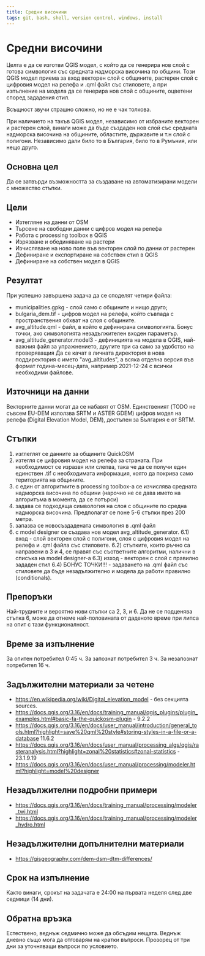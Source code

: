 ```yaml
---
title: Средни височини
tags: git, bash, shell, version control, windows, install
---
```


# Средни височини

Целта е да се изготви QGIS модел, с който да се генерира нов слой с готова симвология със средната надморска височина по общини. Този QGIS модел приема за вход векторен слой с общините, растерен слой с цифровия модел на релефа и .qml файл със стиловете, а при изпълнение на модела да се генерира нов слой с общините, оцветени според зададения стил.

Всъщност звучи страшно сложно, но не е чак толкова.

При наличието на такъв QGIS модел, независимо от избраните векторен и растерен слой, винаги може да бъде създаден нов слой със средната надморска височина на общините, областите, държавите и т.н слой с полигони. Независимо дали било то в България, било то в Румъния, или нещо друго.

## Основна цел
Да се затвърди възможността за създаване на автоматизирани модели с множество стъпки.

## Цели
- Изтегляне на данни от OSM
- Търсене на свободни данни с цифров модел на релефа
- Работа с processing toolbox в QGIS
- Изрязване и обединяване на растери
- Изчисляване на ново поле във векторен слой по данни от растерен
- Дефиниране и експортиране на собствен стил в QGIS
- Дефиниране на собствен модел в QGIS

## Резултат
При успешно завършена задача да се споделят четири файла:
- municipalities.gpkg - слой само с общините и нищо друго;
- bulgaria_dem.tif - цифров модел на релефа, който съвпада с пространствения обхват на слоя с общините.
- avg_altitude.qml - файл, в който е дефинирана символогията. Бонус точки, ако символогията незадължителен входен параметър.
- avg_altitude_generator.model3 - дефиницията на модела в QGIS, най-важния файл за упражнението, другите три са само за удобство на проверяващия
Да се качат в личната директория в нова поддиректория с името "avg_altitudes", а всяка отделна версия във формат година-месец-дата, например 2021-12-24 с всички необходими файлове.

## Източници на данни
Векторните данни могат да се набавят от OSM.
Единственият (TODO не съвсем EU-DEM използва SRTM и ASTER GDEM) цифров модел на релефа (Digital Elevation Model, DEM), достъпен за България е от SRTM.

## Стъпки
1) изглеглят се данните за общините QuickOSM
2) изтегля се цифровия модел на релефа за страната. При необходимост се изразвя или слепва, така че да се получи един единствен .tif с необходимата информация, която да покрива само територията на общините.
3) с един от алгоритмите в processing toolbox-а се изчислява средната надморска височина по общини (нарочно не се дава името на алгоритъма в момента, да се потърси)
4) задава се подходяща симвология на слоя с общините по средна надморска височина. Предполагат се поне 5-6 стъпки през 200 метра.
5) запазва се новосъздадената симвология в .qml файл
6) с model designer се създава нов модел avg_altitude_generator.
6.1) вход - слой векторен слой с полигони, слоя с цифровия модел на релефа и .qml файла със стиловете.
6.2) стъпките, които ръчно са направени в 3 и 4, се правят със съответните алгоритми, налични в списъка на model designer-а
6.3) изход - векторен с слой с правилно зададен стил
6.4) БОНУС ТОЧКИ!!! - задаването на .qml файл със стиловете да бъде незадължително и модела да работи правилно (conditionals).

## Препоръки
Най-трудните и вероятно нови стъпки са 2, 3, и 6. Да не се подценява стъпка 6, може да отнеме най-половината от даденото време при липса на опит с тази функционалност.

## Време за изпълнение
За опитен потребител 0:45 ч.
За запознат потребител 3 ч.
За незапознат потребител 16 ч.

## Задължителни материали за четене
- https://en.wikipedia.org/wiki/Digital_elevation_model - без секцията sources.
- https://docs.qgis.org/3.16/en/docs/training_manual/qgis_plugins/plugin_examples.html#basic-fa-the-quickosm-plugin - 9.2.2
- https://docs.qgis.org/3.16/en/docs/user_manual/introduction/general_tools.html?highlight=save%20qml%20style#storing-styles-in-a-file-or-a-database 11.6.2
- https://docs.qgis.org/3.16/en/docs/user_manual/processing_algs/qgis/rasteranalysis.html?highlight=zonal%20statistics#zonal-statistics - 23.1.9.19
- https://docs.qgis.org/3.16/en/docs/user_manual/processing/modeler.html?highlight=model%20designer

## Незадължителни подробни примери
- https://docs.qgis.org/3.16/en/docs/training_manual/processing/modeler_twi.html
- https://docs.qgis.org/3.16/en/docs/training_manual/processing/modeler_hydro.html

## Незадължителни допълнителни материали
- https://gisgeography.com/dem-dsm-dtm-differences/

## Срок на изпълнение
Както винаги, срокът на задачата е 24:00 на първата неделя след две седмици (14 дни).

## Обратна връзка
Естествено, веднъж седмично може да обсъдим нещата. Веднъж дневно също мога да отговарям на кратки въпроси. Прозорец от три дни за уточняващи въпроси по условието.

